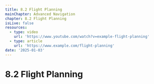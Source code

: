 ```yaml
---
title: 8.2 Flight Planning
mainChapter: Advanced Navigation
chapter: 8.2 Flight Planning
isLive: false
resources:
  - type: video
    url: 'https://www.youtube.com/watch?v=example-flight-planning'
  - type: article
    url: 'https://www.example.com/flight-planning'
date: '2025-01-03'
---
```


# 8.2 Flight Planning

